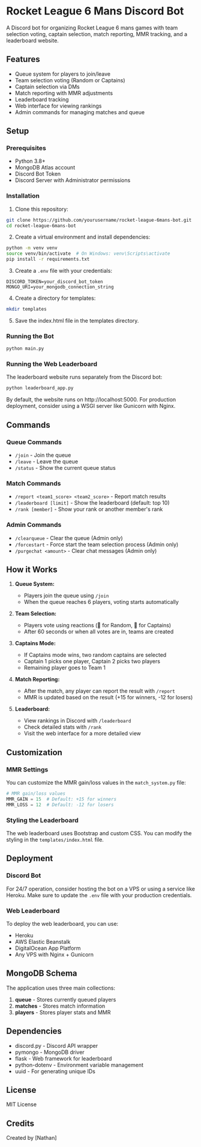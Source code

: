 # Rocket League 6 Mans Discord Bot

A Discord bot for organizing Rocket League 6 mans games with team selection voting, captain selection, match reporting, MMR tracking, and a leaderboard website.

## Features

- Queue system for players to join/leave
- Team selection voting (Random or Captains)
- Captain selection via DMs
- Match reporting with MMR adjustments
- Leaderboard tracking
- Web interface for viewing rankings
- Admin commands for managing matches and queue

## Setup

### Prerequisites

- Python 3.8+
- MongoDB Atlas account
- Discord Bot Token
- Discord Server with Administrator permissions

### Installation

1. Clone this repository:
```bash
git clone https://github.com/yourusername/rocket-league-6mans-bot.git
cd rocket-league-6mans-bot
```

2. Create a virtual environment and install dependencies:
```bash
python -m venv venv
source venv/bin/activate  # On Windows: venv\Scripts\activate
pip install -r requirements.txt
```

3. Create a `.env` file with your credentials:
```
DISCORD_TOKEN=your_discord_bot_token
MONGO_URI=your_mongodb_connection_string
```

4. Create a directory for templates:
```bash
mkdir templates
```

5. Save the index.html file in the templates directory.

### Running the Bot

```bash
python main.py
```

### Running the Web Leaderboard

The leaderboard website runs separately from the Discord bot:

```bash
python leaderboard_app.py
```

By default, the website runs on http://localhost:5000. For production deployment, consider using a WSGI server like Gunicorn with Nginx.

## Commands

### Queue Commands
- `/join` - Join the queue
- `/leave` - Leave the queue
- `/status` - Show the current queue status

### Match Commands
- `/report <team1_score> <team2_score>` - Report match results
- `/leaderboard [limit]` - Show the leaderboard (default: top 10)
- `/rank [member]` - Show your rank or another member's rank

### Admin Commands
- `/clearqueue` - Clear the queue (Admin only)
- `/forcestart` - Force start the team selection process (Admin only)
- `/purgechat <amount>` - Clear chat messages (Admin only)

## How it Works

1. **Queue System:**
   - Players join the queue using `/join`
   - When the queue reaches 6 players, voting starts automatically

2. **Team Selection:**
   - Players vote using reactions (🎲 for Random, 👑 for Captains)
   - After 60 seconds or when all votes are in, teams are created

3. **Captains Mode:**
   - If Captains mode wins, two random captains are selected
   - Captain 1 picks one player, Captain 2 picks two players
   - Remaining player goes to Team 1

4. **Match Reporting:**
   - After the match, any player can report the result with `/report`
   - MMR is updated based on the result (+15 for winners, -12 for losers)

5. **Leaderboard:**
   - View rankings in Discord with `/leaderboard`
   - Check detailed stats with `/rank`
   - Visit the web interface for a more detailed view

## Customization

### MMR Settings
You can customize the MMR gain/loss values in the `match_system.py` file:

```python
# MMR gain/loss values
MMR_GAIN = 15  # Default: +15 for winners
MMR_LOSS = 12  # Default: -12 for losers
```

### Styling the Leaderboard
The web leaderboard uses Bootstrap and custom CSS. You can modify the styling in the `templates/index.html` file.

## Deployment

### Discord Bot
For 24/7 operation, consider hosting the bot on a VPS or using a service like Heroku. Make sure to update the `.env` file with your production credentials.

### Web Leaderboard
To deploy the web leaderboard, you can use:
- Heroku
- AWS Elastic Beanstalk
- DigitalOcean App Platform
- Any VPS with Nginx + Gunicorn

## MongoDB Schema

The application uses three main collections:

1. **queue** - Stores currently queued players
2. **matches** - Stores match information
3. **players** - Stores player stats and MMR

## Dependencies

- discord.py - Discord API wrapper
- pymongo - MongoDB driver
- flask - Web framework for leaderboard
- python-dotenv - Environment variable management
- uuid - For generating unique IDs

## License

MIT License

## Credits

Created by [Nathan]
